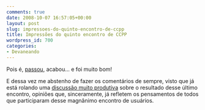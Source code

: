 ```yaml
---
comments: true
date: 2008-10-07 16:57:05+00:00
layout: post
slug: impressoes-do-quinto-encontro-de-ccpp
title: Impressões do quinto encontro de CCPP
wordpress_id: 700
categories:
- Devaneando
---
```


Pois é, [passou](http://www.caloni.com.br/blog/v), acabou... e foi muito bom!

E dessa vez me abstenho de fazer os comentários de sempre, visto que já está rolando uma [discussão muito produtiva](http://groups.google.com/group/ccppbrasil/browse_thread/thread/f088e1833564f756/5ea38098b1828b7f?show_docid=5ea38098b1828b7f#) sobre o resultado desse último encontro, opiniões que, sinceramente, já refletem os pensamentos de todos que participaram desse magnânimo encontro de usuários.


